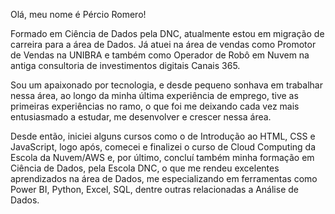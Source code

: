 Olá, meu nome é Pércio Romero!

Formado em Ciência de Dados pela DNC, atualmente estou em migração de carreira para a área de Dados. Já atuei na área de vendas como Promotor de Vendas na UNIBRA e também como Operador de Robô em Nuvem na antiga consultoria de investimentos digitais Canais 365. 

Sou um apaixonado por tecnologia, e desde pequeno sonhava em trabalhar nessa área, ao longo da minha última experiência de emprego, tive as primeiras experiências no ramo, o que foi me deixando cada vez mais entusiasmado a estudar, me desenvolver e crescer nessa área.

Desde então, iniciei alguns cursos como o de Introdução ao HTML, CSS e JavaScript, logo após, comecei e finalizei o curso de Cloud Computing da Escola da Nuvem/AWS e, por último, concluí também minha formação em Ciência de Dados, pela Escola DNC, o que me rendeu excelentes aprendizados na área de Dados, me especializando em ferramentas como Power BI, Python, Excel, SQL, dentre outras relacionadas a Análise de Dados. 

<!---
romero1992/romero1992 is a ✨ special ✨ repository because its `README.md` (this file) appears on your GitHub profile.
You can click the Preview link to take a look at your changes.
--->

